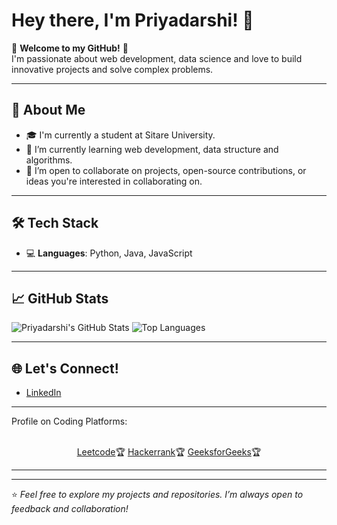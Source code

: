 # Hey there, I'm Priyadarshi! 👋

🌟 **Welcome to my GitHub!** 🌟  
I'm passionate about web development, data science and love to build innovative projects and solve complex problems.  

---

## 🚀 About Me
- 🎓 I'm currently a student at Sitare University.
- 🌱 I’m currently learning web development, data structure and algorithms.
- 🤝 I’m open to collaborate on projects, open-source contributions, or ideas you're interested in collaborating on.

---

## 🛠️ Tech Stack
- 💻 **Languages**: Python, Java, JavaScript
  
---

## 📈 GitHub Stats
![Priyadarshi's GitHub Stats](https://github-readme-stats.vercel.app/api?username=iPriyadarshi&show_icons=true&theme=radical)
![Top Languages](https://github-readme-stats.vercel.app/api/top-langs/?username=iPriyadarshi&layout=compact&theme=radical)

---

## 🌐 Let's Connect!
- [LinkedIn](https://linkedin.com/in/iPriyadarshi)

<hr></hr>

Profile on Coding Platforms:
<br></br>
<p align="center">
<a href="https://leetcode.com/u/iPriyadarshi/" rel="nofollow">Leetcode</a>🏆
<a href="https://www.hackerrank.com/priyadarshi1505" rel="nofollow">Hackerrank</a>🏆
<a href="https://www.geeksforgeeks.org/user/priyadarshi1505/" rel="nofollow">GeeksforGeeks</a>🏆
      </p>
<hr></hr>

---

⭐️ *Feel free to explore my projects and repositories. I’m always open to feedback and collaboration!*
